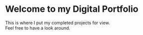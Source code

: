# Welcome to my Digital Portfolio

This is where I put my completed projects for view.\
Feel free to have a look around.
